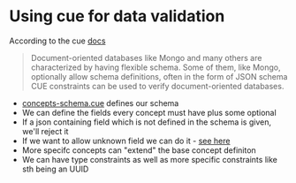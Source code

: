 # Using cue for data validation

According to the cue [docs](https://cuelang.org/docs/usecases/validation/#validating-document-oriented-databases)

> Document-oriented databases like Mongo and many others are characterized by having flexible schema. Some of them, like Mongo, optionally allow schema definitions, often in the form of JSON schema
> CUE constraints can be used to verify document-oriented databases.

- [concepts-schema.cue](concepts-schema.cue) defines our schema
- We can define the fields every concept must have plus some optional
- If a json containing field which is not defined in the schema is given, we'll reject it
- If we want to allow unknown field we can do it - [see here](https://cuetorials.com/first-steps/validate-configuration/#schema-v1)
- More specifc concepts can "extend" the base concept definiton
- We can have type constraints as well as more specific constraints like sth being an UUID


